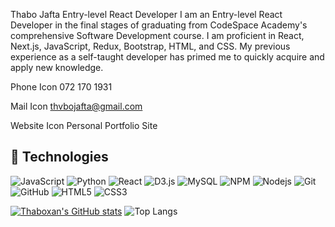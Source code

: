 Thabo Jafta
Entry-level React Developer
I am an Entry-level React Developer in the final stages of graduating from CodeSpace Academy's comprehensive Software Development course. I am proficient in React, Next.js, JavaScript, Redux, Bootstrap, HTML, and CSS. My previous experience as a self-taught developer has primed me to quickly acquire and apply new knowledge.

Phone Icon 072 170 1931

Mail Icon thvbojafta@gmail.com

Website Icon Personal Portfolio Site


## 👾 Technologies

![JavaScript](https://img.shields.io/badge/-JavaScript-black?style=flat-circle&logo=javascript)
![Python](https://img.shields.io/badge/-Python-black?style=flat-circle&logo=Python)
![React](https://img.shields.io/badge/-React-black?style=flat-circle&logo=react)
![D3.js](https://img.shields.io/badge/-D3.js-black?style=flat-circle&logo=d3.js)
![MySQL](https://img.shields.io/badge/-MySQL-black?style=flat-circle&logo=mysql)
![NPM](https://img.shields.io/badge/-NPM-black?style=flat-circle&logo=npm)
![Nodejs](https://img.shields.io/badge/-Nodejs-black?style=flat-circle&logo=Node.js)
![Git](https://img.shields.io/badge/-Git-black?style=flat-circle&logo=git)
![GitHub](https://img.shields.io/badge/-GitHub-181717?style=flat-circle&logo=github)
![HTML5](https://img.shields.io/badge/-HTML5-black?style=flat-circle&logo=html5&logoColor=white)
![CSS3](https://img.shields.io/badge/-CSS3-black?style=flat-circle&logo=css3)

[![Thaboxan's GitHub stats](https://github-readme-stats.vercel.app/api?username=thaboxan)](https://github.com/thaboxan/github-readme-stats)
![Top Langs](https://github-readme-stats.vercel.app/api/top-langs/?username=thaboxan&size_weight=0.5&count_weight=0.5)
